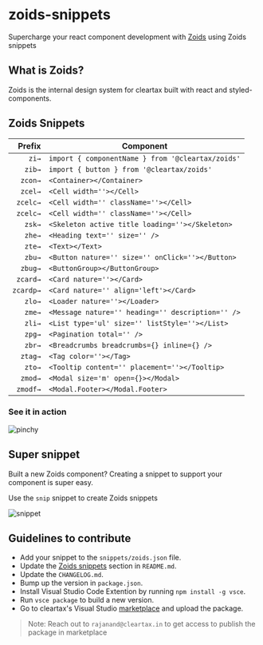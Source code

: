 # zoids-snippets

Supercharge your react component development with [Zoids](#what-is-zoids) using Zoids snippets

## What is Zoids?

Zoids is the internal design system for cleartax built with react and styled-components.

## Zoids Snippets

|  Prefix   | Component                                           |
| ------:   | --------------------------------------------------- |
|  `zi→`    | `import { componentName } from '@cleartax/zoids'`   |
|  `zib→`   | `import { button } from '@cleartax/zoids'`          |
|  `zcon→`  | `<Container></Container>`                           |
|  `zcel→`  | `<Cell width=''></Cell>`                            |
|  `zcelc→` | `<Cell width='' className=''></Cell>`               |
|  `zcelc→` | `<Cell width='' className=''></Cell>`               |
|  `zsk→`   | `<Skeleton active title loading=''></Skeleton>`     |
|  `zhe→`   | `<Heading text='' size='' />`                       |
|  `zte→`   | `<Text></Text>`                                     |
|  `zbu→`   | `<Button nature='' size='' onClick=''></Button>`    |
|  `zbug→`  | `<ButtonGroup></ButtonGroup>`                       |
|  `zcard→` | `<Card nature=''></Card>`                           |
|  `zcardp→`| `<Card nature='' align='left'></Card>`              |
|  `zlo→`   | `<Loader nature=''></Loader>`                       |
|  `zme→`   | `<Message nature='' heading='' description='' />`   |
|  `zli→`   | `<List type='ul' size='' listStyle=''></List>`      |
|  `zpg→`   | `<Pagination total='' />`                           |
|  `zbr→`   | `<Breadcrumbs breadcrumbs={} inline={} />`          |
|  `ztag→`  | `<Tag color=''></Tag>`                              |
|  `zto→`   | `<Tooltip content='' placement=''></Tooltip>`       |
|  `zmod→`  | `<Modal size='m' open={}></Modal>`                  |
|  `zmodf→`  | `<Modal.Footer></Modal.Footer>`                    |

### See it in action

![pinchy](https://assets1.cleartax-cdn.com/cleargst-frontend/misc/1566637441_zoid-snippets.gif)

## Super snippet

Built a new Zoids component? Creating a snippet to support your component is super easy.

Use the `snip` snippet to create Zoids snippets

![snippet](https://assets1.cleartax-cdn.com/cleargst-frontend/misx/1566657235_zoids_snippet.gif)

## Guidelines to contribute

- Add your snippet to the `snippets/zoids.json` file.
- Update the [Zoids snippets](https://github.com/ClearTax/zoids-snippets#zoids-snippets-1) section in `README.md`.
- Update the `CHANGELOG.md`.
- Bump up the version in `package.json`.
- Install Visual Studio Code Extention by running `npm install -g vsce`.
- Run `vsce package` to build a new version.
- Go to cleartax's Visual Studio [marketplace](https://marketplace.visualstudio.com/manage/publishers/cleartax) and upload the package.

> Note: Reach out to `rajanand@cleartax.in` to get access to publish the package in marketplace
